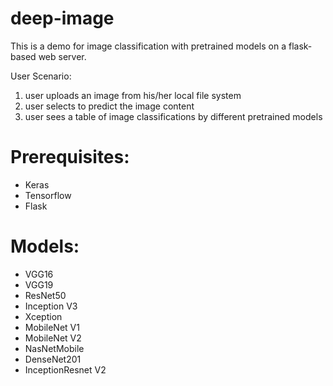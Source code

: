 # deep-image
This is a demo for image classification with pretrained models on a flask-based web server.

User Scenario:
1. user uploads an image from his/her local file system
2. user selects to predict the image content
3. user sees a table of image classifications by different pretrained models

# Prerequisites:
- Keras
- Tensorflow
- Flask

# Models:
- VGG16
- VGG19
- ResNet50
- Inception V3
- Xception
- MobileNet V1
- MobileNet V2
- NasNetMobile
- DenseNet201
- InceptionResnet V2
